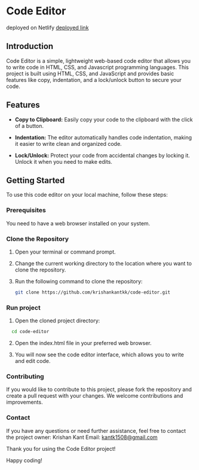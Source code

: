 # Code Editor

deployed on Netlify [deployed link](https://code-editor-krishan-kant.netlify.app/)


## Introduction

Code Editor is a simple, lightweight web-based code editor that allows you to write code in HTML, CSS, and Javascript programming languages. This project is built using HTML, CSS, and JavaScript and provides basic features like copy, indentation, and a lock/unlock button to secure your code.

## Features

- **Copy to Clipboard:** Easily copy your code to the clipboard with the click of a button.

- **Indentation:** The editor automatically handles code indentation, making it easier to write clean and organized code.

- **Lock/Unlock:** Protect your code from accidental changes by locking it. Unlock it when you need to make edits.

## Getting Started

To use this code editor on your local machine, follow these steps:

### Prerequisites

You need to have a web browser installed on your system.

### Clone the Repository

1. Open your terminal or command prompt.

2. Change the current working directory to the location where you want to clone the repository.

3. Run the following command to clone the repository:

   ```bash
   git clone https://github.com/krishankantkk/code-editor.git

### Run project
1. Open the cloned project directory:

```bash
  cd code-editor
```

2. Open the index.html file in your preferred web browser.

3. You will now see the code editor interface, which allows you to write and edit code.

### Contributing

If you would like to contribute to this project, please fork the repository and create a pull request with your changes. We welcome contributions and improvements.

### Contact
If you have any questions or need further assistance, feel free to contact the project owner:
Krishan Kant
Email: kantk1508@gmail.com

Thank you for using the Code Editor project!

Happy coding!
